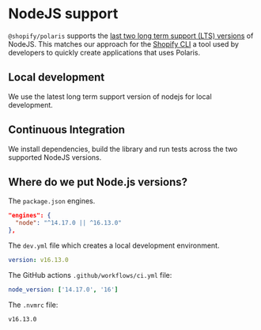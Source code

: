 # NodeJS support

`@shopify/polaris` supports the [last two long term support (LTS) versions](https://nodejs.org/en/about/releases/) of NodeJS. This matches our approach for the [Shopify CLI](https://github.com/Shopify/shopify-cli) a tool used by developers to quickly create applications that uses Polaris.

## Local development

We use the latest long term support version of nodejs for local development.

## Continuous Integration

We install dependencies, build the library and run tests across the two supported NodeJS versions.

## Where do we put Node.js versions?

The `package.json` engines.

```json
"engines": {
  "node": "^14.17.0 || ^16.13.0"
},
```

The `dev.yml` file which creates a local development environment.

```yml
version: v16.13.0
```

The GitHub actions `.github/workflows/ci.yml` file:

```yml
node_version: ['14.17.0', '16']
```

The `.nvmrc` file:
```
v16.13.0
```
